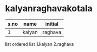 # kalyanraghavakotala
|s.no|name|initial|
|----|----|--------|
|1|kalyan|raghava|

list
ordered list
1.kalyan
2.raghava
